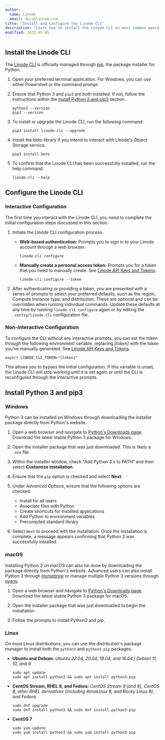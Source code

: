 ```yaml
---
author:
  name: Linode
  email: docs@linode.com
title: "Install and Configure the Linode CLI"
description: "Learn how to install the Linode CLI on most common operating systems"
modified: 2022-05-05
---
```


## Install the Linode CLI

The [Linode CLI](https://github.com/linode/linode-cli) is officially managed through [pip](https://pypi.org/project/pip/), the package installer for Python.

1.  Open your preferred terminal application. For Windows, you can use either Powershell or the command prompt.

1.  Ensure that Python 3 and `pip3` are both installed. If not, follow the instructions within the [Install Python 3 and pip3](#install-python-3-and-pip3) section.

        python3 --version
        pip3 --version

1.  To install or upgrade the Linode CLI, run the following command:

        pip3 install linode-cli --upgrade

1.  Install the boto library if you intend to interact with Linode's Object Storage service.

        pip3 install boto

1.  To confirm that the Linode CLI has been successfully installed, run the help command.

        linode-cli --help

## Configure the Linode CLI

### Interactive Configuration

The first time you interact with the Linode CLI, you need to complete the initial configuration steps discussed in this section.

1.  Initiate the Linode CLI configuration process.

    -   **Web-based authentication:** Prompts you to sign in to your Linode account through a web browser.

            linode-cli configure

    -   **Manually create a personal access token:** Prompts you for a token that you need to manually create. See [Linode API Keys and Tokens](/docs/products/tools/cloud-manager/guides/cloud-api-keys/).

            linode-cli configure --token

1.  After authenticating or providing a token, you are presented with a series of prompts to select your preferred defaults, such as the region, Compute Instance type, and distribution. These are optional and can be overridden when running individual commands. Update these defaults at any time by running `linode-cli configure` again or by editing the `.config/linode-cli` configuration file.

### Non-interactive Configuration

To configure the CLI without any interactive prompts, you can set the token through the following environment variable, replacing *[token]* with the token you've manually generated. See [Linode API Keys and Tokens](/docs/products/tools/cloud-manager/guides/cloud-api-keys/).

    export LINODE_CLI_TOKEN="[token]"

This allows you to bypass the initial configuration. If this variable is unset, the Linode CLI will stop working until it is set again or until the CLI is reconfigured through the interactive prompts.

## Install Python 3 and pip3

### Windows

Python 3 can be installed on Windows through downloading the installer package directly from Python's website.

1. Open a web browser and navigate to [Python's Downloads page](https://www.python.org/downloads/). Download the latest stable Python 3 package for Windows.

1. Open the installer package that was just downloaded. This is likely a `.exe` file.

1. Within the installer window, check "Add Python 3.x to PATH" and then select **Customize installation**.

1. Ensure that the `pip` option is checked and select **Next**.

1. Under *Advanced Options*, ensure that the following options are checked:

    - Install for all users
    - Associate files with Python
    - Create shortcuts for installed applications
    - Add Python to environment variables
    - Precompiled standard library

1. Select `Next` to proceed with the installation. Once the installation is complete, a message appears confirming that Python 3 was successfully installed.

### macOS

Installing Python 3 on macOS can also be done by downloading the package directly from Python's website. Advanced users can also install Python 3 through [Homebrew](https://formulae.brew.sh/formula/python@3.9#default) or manage multiple Python 3 versions through [pyenv](https://github.com/pyenv/pyenv).

1. Open a web browser and navigate to [Python's Downloads page](https://www.python.org/downloads/). Download the latest stable Python 3 package for macOS.

1. Open the installer package that was just downloaded to begin the installation.

1. Follow the prompts to install Python3 and pip.

### Linux

On most Linux distributions, you can use the distribution's package manager to install both the `python3` and `python3-pip` packages.

-   **Ubuntu and Debian:** *Ubuntu 22.04, 20.04, 18.04, and 16.04 | Debian 11, 10, and 9*

        sudo apt update
        sudo apt install python3 && sudo apt install python3-pip

-   **CentOS Stream, RHEL 8, and Fedora:** *CentOS Stream 9 (and 8), CentOS 8, other RHEL derivatives (including AlmaLinux 8, and Rocky Linux 8), and Fedora.*

        sudo dnf upgrade
        sudo dnf install python3 && sudo dnf install python3-pip

-   **CentOS 7**

        sudo yum update
        sudo yum install python3 && sudo yum install python3-pip
